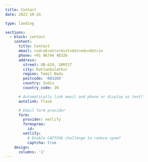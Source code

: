 ```yaml
---
title: Contact
date: 2022-10-24

type: landing

sections:
  - block: contact
    content:
      title: Contact
      email: rudrab<at>srmist<dot>edu<dot>in
      phone: +91 96744 48326
      address:
        street: UB-619, SRMIST
        city: Kattankulathur
        region: Tamil Nadu
        postcode: '603203'
        country: India
        country_code: IN

      # Automatically link email and phone or display as text?
      autolink: flase

      # Email form provider
      form:
        provider: netlify
        formspree:
          id:
        netlify:
          # Enable CAPTCHA challenge to reduce spam?
          captcha: true
    design:
      columns: '1'
---
```

